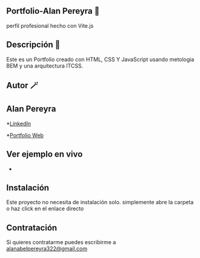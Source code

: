 ## Portfolio-Alan Pereyra 💼
perfil profesional hecho con Vite.js

## Descripción 🌼
Este es un Portfolio creado con HTML, CSS Y JavaScript usando metologia BEM y una arquitectura ITCSS. 

## Autor 🪄
## **Alan Pereyra**

*[LinkedIn]()

*[Portfolio Web]()

## Ver ejemplo en vivo 
-

## Instalación 
Este proyecto no necesita de instalación solo. simplemente abre la carpeta o haz click en el enlace directo

## Contratación 
Si quieres contratarme puedes escribirme a alanabelpereyra322@gmail.com
